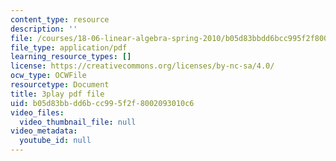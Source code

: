 ```yaml
---
content_type: resource
description: ''
file: /courses/18-06-linear-algebra-spring-2010/b05d83bbdd6bcc995f2f8002093010c6_osh80YCg_GM.pdf
file_type: application/pdf
learning_resource_types: []
license: https://creativecommons.org/licenses/by-nc-sa/4.0/
ocw_type: OCWFile
resourcetype: Document
title: 3play pdf file
uid: b05d83bb-dd6b-cc99-5f2f-8002093010c6
video_files:
  video_thumbnail_file: null
video_metadata:
  youtube_id: null
---
```

